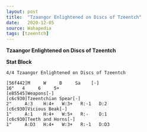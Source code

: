 ```yaml
---
layout: post
title:  "Tzaangor Enlightened on Discs of Tzeentch"
date:   2020-12-05
source: Wahapedia
tags: [tzeentch]
---
```


**Tzaangor Enlightened on Discs of Tzeentch**

**Stat Block**
```
4/4 Tzaangor Enlightened on Discs of Tzeentch
```

```
[56f442]M     W     B     Sa    [-]
16"   4     6     5+    
[e85545]Weapons[-]
[c6c930]Tzeentchian Spear[-]
2"     A:3    H:4+   W:3+   R:-1   D:2   
[c6c930]Vicious Beak[-]
1"     A:1    H:4+   W:5+   R:-    D:1   
[c6c930]Teeth and Horns[-]
1"     A:D3   H:4+   W:3+   R:-1   D:D3  
```


